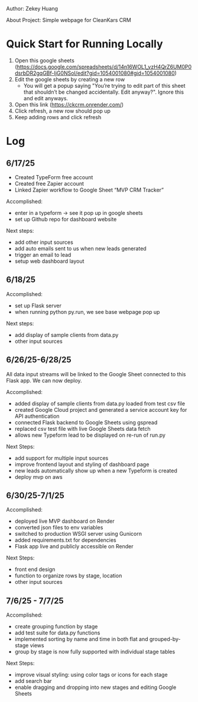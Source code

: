 Author: Zekey Huang

About Project: Simple webpage for CleanKars CRM 

# Quick Start for Running Locally

1. Open this google sheets (https://docs.google.com/spreadsheets/d/14n16WOL1_vzH4QrZ6UM0P0dsrbDR2gqGBf-IjG0NSoI/edit?gid=1054001080#gid=1054001080)
2. Edit the google sheets by creating a new row
    - You will get a popup saying "You’re trying to edit part of this sheet that shouldn’t be changed accidentally. Edit anyway?". Ignore this and edit anyways. 
3. Open this link (https://ckcrm.onrender.com/)
4. Click refresh, a new row should pop up
5. Keep adding rows and click refresh



# Log

## 6/17/25

- Created TypeForm free account
- Created free Zapier account
- Linked Zapier workflow to Google Sheet “MVP CRM Tracker”

Accomplished:
- enter in a typeform -> see it pop up in google sheets 
- set up Github repo for dashboard website

Next steps:
- add other input sources
- add auto emails sent to us when new leads generated 
- trigger an email to lead
- setup web dashboard layout



## 6/18/25

Accomplished: 
- set up Flask server
- when running python py.run, we see base webpage pop up

Next steps:
- add display of sample clients from data.py 
- other input sources



## 6/26/25-6/28/25

All data input streams will be linked to the Google Sheet connected to this Flask app. We can now deploy. 

Accomplished:
- added display of sample clients from data.py loaded from test csv file
- created Google Cloud project and generated a service account key for API authentication
- connected Flask backend to Google Sheets using gspread
- replaced csv test file with live Google Sheets data fetch
- allows new Typeform lead to be displayed on re-run of run.py

Next Steps:
- add support for multiple input sources
- improve frontend layout and styling of dashboard page
- new leads automatically show up when a new Typeform is created
- deploy mvp on aws



## 6/30/25-7/1/25

Accomplished: 
- deployed live MVP dashboard on Render
- converted json files to env variables
- switched to production WSGI server using Gunicorn
- added requirements.txt for dependencies
- Flask app live and publicly accessible on Render

Next Steps:
- front end design
- function to organize rows by stage, location
- other input sources



## 7/6/25 - 7/7/25

Accomplished:
- create grouping function by stage 
- add test suite for data.py functions
- implemented sorting by name and time in both flat and grouped-by-stage views
- group by stage is now fully supported with individual stage tables

Next Steps:
- improve visual styling: using color tags or icons for each stage
- add search bar
- enable dragging and dropping into new stages and editing Google Sheets